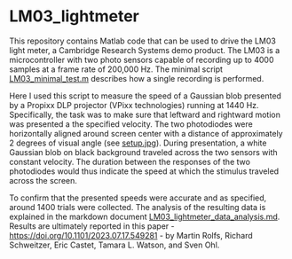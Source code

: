 # LM03_lightmeter

This repository contains Matlab code that can be used to drive the LM03 light meter, a Cambridge Research Systems demo product. 
The LM03 is a microcontroller with two photo sensors capable of recording up to 4000 samples at a frame rate of 200,000 Hz. 
The minimal script [LM03_minimal_test.m](../main/LM03_minimal_test.m) describes how a single recording is performed. 

Here I used this script to measure the speed of a Gaussian blob presented by a Propixx DLP projector (VPixx technologies) running at 1440 Hz. Specifically, the task was to make sure that leftward and rightward motion was presented a the specified velocity. 
The two photodiodes were horizontally aligned around screen center with a distance of approximately 2 degrees of visual angle (see [setup.jpg](../main/setup.jpg)). During presentation, a white Gaussian blob on black background traveled across the two sensors with constant velocity. 
The duration between the responses of the two photodiodes would thus indicate the speed at which the stimulus traveled across the screen. 

To confirm that the presented speeds were accurate and as specified, around 1400 trials were collected. The analysis of the resulting data is explained in the markdown document [LM03_lightmeter_data_analysis.md](../main/LM03_lightmeter_data_analysis.md). 
Results are ultimately reported in this paper - https://doi.org/10.1101/2023.07.17.549281 - by Martin Rolfs, Richard Schweitzer, Eric Castet, Tamara L. Watson, and Sven Ohl. 
